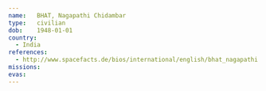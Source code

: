 ```yaml
---
name:	BHAT, Nagapathi Chidambar
type:	civilian
dob:	1948-01-01
country:
  - India
references:
  - http://www.spacefacts.de/bios/international/english/bhat_nagapathi.htm
missions:
evas:
---
```

